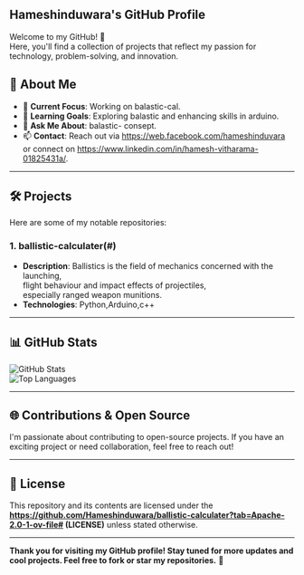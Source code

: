 

## Hameshinduwara's GitHub Profile

Welcome to my GitHub! 🚀  
Here, you'll find a collection of projects that reflect my passion for technology, problem-solving, and innovation.

## 🌟 About Me

- 🔭 **Current Focus**: Working on balastic-cal.  
- 🌱 **Learning Goals**: Exploring balastic and enhancing skills in arduino.  
- 💬 **Ask Me About**: balastic- consept.  
- 📫 **Contact**: Reach out via https://web.facebook.com/hameshinduvara or connect on https://www.linkedin.com/in/hamesh-vitharama-01825431a/.

---

## 🛠️ Projects

Here are some of my notable repositories:

### 1. **ballistic-calculater(#)**  
   - **Description**: Ballistics is the field of mechanics concerned with the launching,<br>flight behaviour and impact effects of projectiles,<br>especially ranged weapon munitions.  
   - **Technologies**: Python,Arduino,c++



---

## 📊 GitHub Stats

![GitHub Stats](https://github-readme-stats.vercel.app/api?username=Hameshinduwara&show_icons=true&theme=radical)  
![Top Languages](https://github-readme-stats.vercel.app/api/top-langs/?username=Hameshinduwara&layout=compact&theme=radical)

---

## 🌐 Contributions & Open Source

I'm passionate about contributing to open-source projects. If you have an exciting project or need collaboration, feel free to reach out!

---

## 📜 License

This repository and its contents are licensed under the **https://github.com/Hameshinduwara/ballistic-calculater?tab=Apache-2.0-1-ov-file# (LICENSE)** unless stated otherwise.

---

**Thank you for visiting my GitHub profile! Stay tuned for more updates and cool projects. Feel free to fork or star my repositories.** 🌟


